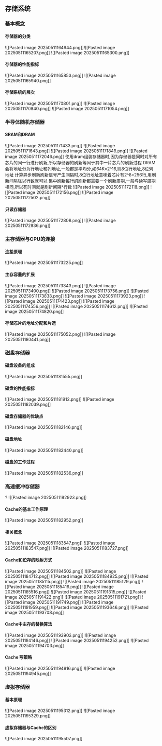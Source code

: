 ## 存储系统
### 基本概念
####  存储器的分类

![[Pasted image 20250511164944.png]]![[Pasted image 20250511165207.png]]
![[Pasted image 20250511165300.png]]
#### 存储器的性能指标

![[Pasted image 20250511165853.png]]
![[Pasted image 20250511165940.png]]
#### 存储系统的层次

![[Pasted image 20250511170801.png]]
![[Pasted image 20250511170840.png]]
![[Pasted image 20250511171054.png]]
### 半导体随机存储器
#### SRAM和DRAM

![[Pasted image 20250511171433.png]]
![[Pasted image 20250511171643.png]]
![[Pasted image 20250511171849.png]]
![[Pasted image 20250511172046.png]]
使用dram组装存储器时,因为存储器是同时对所有芯片的同一行进行刷新,所以存储器的刷新等同于其中一片芯片的刷新过程
DRAM会将地址分为行地址和列地址,一般都是平均分,如64K=2^16,则8位行地址,8位列地址
计算异步刷新刷新信号产生间隔时,8位行地址意味着芯片有2^8=256行,用刷新间隔除以行数就可以
集中刷新每行的刷新都需要一个刷新周期,一般与读写周期相同,所以死时间就是刷新间隔\*行数
![[Pasted image 20250511172118.png]]
![[Pasted image 20250511172156.png]]
![[Pasted image 20250511172502.png]]
#### 只读存储器

![[Pasted image 20250511172808.png]]
![[Pasted image 20250511172836.png]]
### 主存储器与CPU的连接
#### 连接原理

![[Pasted image 20250511173225.png]]

#### 主存容量的扩展

![[Pasted image 20250511173343.png]]
![[Pasted image 20250511173400.png]]
![[Pasted image 20250511173756.png]]
![[Pasted image 20250511173833.png]]
![[Pasted image 20250511173923.png]]
![[Pasted image 20250511174423.png]]
![[Pasted image 20250511174556.png]]
![[Pasted image 20250511174612.png]]
![[Pasted image 20250511174820.png]]
#### 存储芯片的地址分配和片选

![[Pasted image 20250511175052.png]]
 ![[Pasted image 20250511180441.png]]
### 磁盘存储器
#### 磁盘设备的组成

![[Pasted image 20250511181555.png]]
#### 磁盘的性能指标

![[Pasted image 20250511181912.png]]
![[Pasted image 20250511182039.png]]
#### 磁盘存储器的优缺点

![[Pasted image 20250511182146.png]]
#### 磁盘地址

![[Pasted image 20250511182440.png]]
#### 磁盘的工作过程

![[Pasted image 20250511182536.png]]
### 高速缓冲存储器
?
![[Pasted image 20250511182923.png]]
#### Cache的基本工作原理

![[Pasted image 20250511182952.png]]
#### 相关概念
![[Pasted image 20250511183547.png]]
![[Pasted image 20250511183547.png]]
![[Pasted image 20250511183727.png]]
  #### Cache和贮存的映射方式 

![[Pasted image 20250511184502.png]]
![[Pasted image 20250511184712.png]]
![[Pasted image 20250511184925.png]]
![[Pasted image 20250511185115.png]]
![[Pasted image 20250511185129.png]]
![[Pasted image 20250511185416.png]]
![[Pasted image 20250511185516.png]]
![[Pasted image 20250511191315.png]]
![[Pasted image 20250511191422.png]]
![[Pasted image 20250511191721.png]]
   ![[Pasted image 20250511191749.png]]
   ![[Pasted image 20250511191959.png]]
   ![[Pasted image 20250511193646.png]]
   ![[Pasted image 20250511193708.png]]
#### Cache中主存的替换算法

![[Pasted image 20250511193903.png]]
![[Pasted image 20250511194146.png]]
![[Pasted image 20250511194252.png]]
![[Pasted image 20250511194703.png]]
#### Cache 写策略

![[Pasted image 20250511194816.png]]
![[Pasted image 20250511194945.png]]
### 虚拟存储器
#### 基本原理

![[Pasted image 20250511195312.png]]
![[Pasted image 20250511195329.png]]
#### 虚拟存储器与Cache的区别

![[Pasted image 20250511195507.png]]